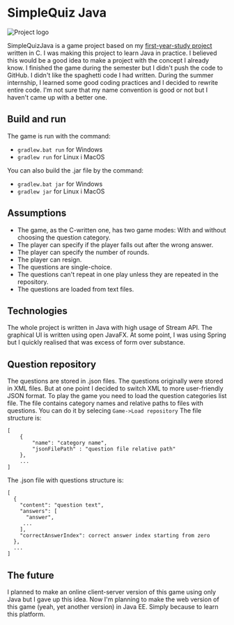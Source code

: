 # SimpleQuiz Java
![Project logo](https://raw.githubusercontent.com/Haseoo/SimpleQuizJava/master/src/main/resources/windows/logo.png "Project logo")

SimpleQuizJava is a game project based on my [first-year-study project](https://github.com/Haseoo/SimpleQuizC  "first-year-study project") written in C. I was making this project to learn Java in practice. I believed this would be a good idea to make a project with the concept I already know.  I finished the game during the semester but I didn't push the code to GitHub. I didn't like the spaghetti code I had written. During the summer internship, I learned some good coding practices and I decided to rewrite entire code. I'm not sure that my name convention is good or not but I haven't came up with a better one.

## Build and run
The game is run with the command:
-   `gradlew.bat run` for Windows
-   `gradlew run`  for Linux i MacOS

You can also build the .jar file by the command:
-   `gradlew.bat jar` for Windows
-   `gradlew jar`  for Linux i MacOS

## Assumptions
- The game, as the C-written one, has two game modes: With and without choosing the question category.
- The player can specify if the player falls out after the wrong answer.
- The player can specify the number of rounds.
- The player can resign.
- The questions are single-choice.
- The questions can't repeat in one play unless they are repeated in the repository.
- The questions are loaded from text files.

## Technologies
The whole project is written in Java with high usage of Stream API. The graphical UI is written using open JavaFX. At some point, I was using Spring but I quickly realised that was excess of form over substance.

## Question repository
The questions are stored in .json files. The questions originally were stored in XML files. But at one point I decided to switch XML to more user-friendly JSON format. To play the game you need to load the question categories list file. The file contains category names and relative paths to files with questions. You can do it by selecing `Game->Load repository` The file structure is:
```
[
    {
        "name": "category name",
        "jsonFilePath" : "question file relative path"
    },
	...
]
```
The .json file with questions structure is:
```
[
  {
    "content": "question text",
    "answers": [
      "answer",
     ...
    ],
    "correctAnswerIndex": correct answer index starting from zero
  },
  ...
]
```

## The future
I planned to make an online client-server version of this game using only Java but I gave up this idea. Now I'm planning to make the web version of this game (yeah, yet another version) in Java EE. Simply because to learn this platform.
